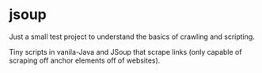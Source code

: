 # jsoup

Just a small test project to understand the basics of crawling and scripting.

Tiny scripts in vanila-Java and JSoup that scrape links (only capable of scraping off anchor elements off of websites).